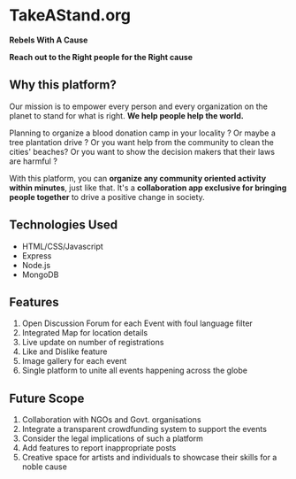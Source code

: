# TakeAStand.org

**Rebels With A Cause**

**Reach out to the Right people for the Right cause**


## Why this platform?

Our mission is to empower every person and every organization on the planet to stand for what is right.
**We help people help the world.** 

Planning to organize a blood donation camp in your locality ? Or maybe a tree plantation drive ? Or you want help from the community to clean the cities' beaches? Or you want to show the decision makers that their laws are harmful ? 

With this platform, you can **organize any community oriented activity within minutes**, just like that. 
It's a **collaboration app exclusive for bringing people together** to drive a positive change in society.


## Technologies Used
- HTML/CSS/Javascript
- Express
- Node.js
- MongoDB

## Features
1. Open Discussion Forum for each Event with foul language filter
2. Integrated Map for location details
3. Live update on number of registrations 
4. Like and Dislike feature
5. Image gallery for each event
6. Single platform to unite all events happening across the globe 

## Future Scope
1. Collaboration with NGOs and Govt. organisations
2. Integrate a transparent crowdfunding system to support the events
3. Consider the legal implications of such a platform
4. Add features to report inappropriate posts
5. Creative space for artists and individuals to showcase their skills for a noble cause

